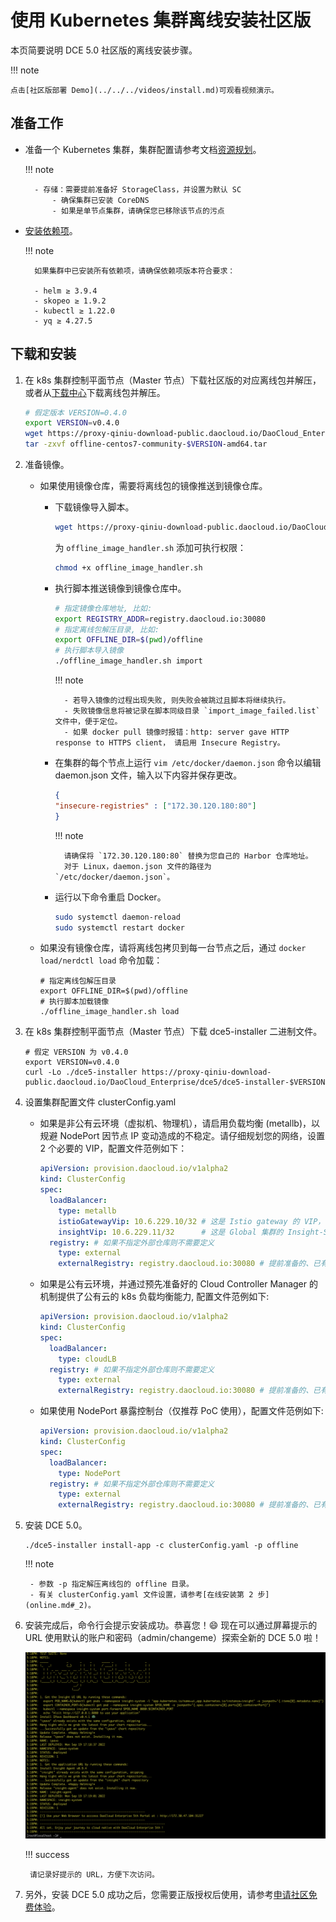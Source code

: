 # 使用 Kubernetes 集群离线安装社区版

本页简要说明 DCE 5.0 社区版的离线安装步骤。

!!! note

    点击[社区版部署 Demo](../../../videos/install.md)可观看视频演示。

## 准备工作

- 准备一个 Kubernetes 集群，集群配置请参考文档[资源规划](../resources.md)。

    !!! note

      	- 存储：需要提前准备好 StorageClass，并设置为默认 SC
            - 确保集群已安装 CoreDNS
            - 如果是单节点集群，请确保您已移除该节点的污点

- [安装依赖项](../../install-tools.md)。

    !!! note

        如果集群中已安装所有依赖项，请确保依赖项版本符合要求：
        
        - helm ≥ 3.9.4
        - skopeo ≥ 1.9.2
        - kubectl ≥ 1.22.0
        - yq ≥ 4.27.5

## 下载和安装

1. 在 k8s 集群控制平面节点（Master 节点）下载社区版的对应离线包并解压，或者从[下载中心](../../../download/dce5.md)下载离线包并解压。

    ```bash
    # 假定版本 VERSION=0.4.0
    export VERSION=v0.4.0
    wget https://proxy-qiniu-download-public.daocloud.io/DaoCloud_Enterprise/dce5/offline-community-$VERSION-amd64.tar
    tar -zxvf offline-centos7-community-$VERSION-amd64.tar
    ```

2. 准备镜像。

    - 如果使用镜像仓库，需要将离线包的镜像推送到镜像仓库。

      - 下载镜像导入脚本。

          ```bash
          wget https://proxy-qiniu-download-public.daocloud.io/DaoCloud_Enterprise/dce5/offline_image_handler.sh
          ```

          为 `offline_image_handler.sh` 添加可执行权限：

          ```bash
          chmod +x offline_image_handler.sh
          ```

      - 执行脚本推送镜像到镜像仓库中。

          ```bash
          # 指定镜像仓库地址, 比如:
          export REGISTRY_ADDR=registry.daocloud.io:30080
          # 指定离线包解压目录, 比如:
          export OFFLINE_DIR=$(pwd)/offline
          # 执行脚本导入镜像
          ./offline_image_handler.sh import
          ```

          !!! note

              - 若导入镜像的过程出现失败, 则失败会被跳过且脚本将继续执行。
              - 失败镜像信息将被记录在脚本同级目录 `import_image_failed.list` 文件中，便于定位。
              - 如果 docker pull 镜像时报错：http: server gave HTTP response to HTTPS client， 请启用 Insecure Registry。

      - 在集群的每个节点上运行 `vim /etc/docker/daemon.json` 命令以编辑 daemon.json 文件，输入以下内容并保存更改。

          ```json
          {
          "insecure-registries" : ["172.30.120.180:80"]
          }
          ```

          !!! note

              请确保将 `172.30.120.180:80` 替换为您自己的 Harbor 仓库地址。
              对于 Linux，daemon.json 文件的路径为 `/etc/docker/daemon.json`。

      - 运行以下命令重启 Docker。

          ```bash
          sudo systemctl daemon-reload
          sudo systemctl restart docker
          ```

    - 如果没有镜像仓库，请将离线包拷贝到每一台节点之后，通过 `docker load/nerdctl load` 命令加载：

        ```shell
        # 指定离线包解压目录
        export OFFLINE_DIR=$(pwd)/offline
        # 执行脚本加载镜像
        ./offline_image_handler.sh load
        ```

3. 在 k8s 集群控制平面节点（Master 节点）下载 dce5-installer 二进制文件。

    ```shell
    # 假定 VERSION 为 v0.4.0
    export VERSION=v0.4.0
    curl -Lo ./dce5-installer https://proxy-qiniu-download-public.daocloud.io/DaoCloud_Enterprise/dce5/dce5-installer-$VERSION
    ```

4. 设置集群配置文件 clusterConfig.yaml

    - 如果是非公有云环境（虚拟机、物理机），请启用负载均衡 (metallb)，以规避 NodePort 因节点 IP 变动造成的不稳定。请仔细规划您的网络，设置 2 个必要的 VIP，配置文件范例如下：

        ```yaml
        apiVersion: provision.daocloud.io/v1alpha2
        kind: ClusterConfig
        spec:
          loadBalancer:
            type: metallb
            istioGatewayVip: 10.6.229.10/32 # 这是 Istio gateway 的 VIP，也会是DCE 5.0的控制台的浏览器访问IP
            insightVip: 10.6.229.11/32      # 这是 Global 集群的 Insight-Server 采集所有子集群的监控指标的网络路径所用的 VIP
          registry: # 如果不指定外部仓库则不需要定义
            type: external
            externalRegistry: registry.daocloud.io:30080 # 提前准备的、已有的镜像仓库的地址
        ```

    - 如果是公有云环境，并通过预先准备好的 Cloud Controller Manager 的机制提供了公有云的 k8s 负载均衡能力, 配置文件范例如下:

        ```yaml
        apiVersion: provision.daocloud.io/v1alpha2
        kind: ClusterConfig
        spec:
          loadBalancer:
            type: cloudLB
          registry: # 如果不指定外部仓库则不需要定义
            type: external
            externalRegistry: registry.daocloud.io:30080 # 提前准备的、已有的镜像仓库的地址
        ```

    - 如果使用 NodePort 暴露控制台（仅推荐 PoC 使用），配置文件范例如下:

        ```yaml
        apiVersion: provision.daocloud.io/v1alpha2
        kind: ClusterConfig
        spec:
          loadBalancer:
            type: NodePort
          registry: # 如果不指定外部仓库则不需要定义
            type: external
            externalRegistry: registry.daocloud.io:30080 # 提前准备的、已有的镜像仓库的地址
        ```

5. 安装 DCE 5.0。

    ```shell
    ./dce5-installer install-app -c clusterConfig.yaml -p offline
    ```

    !!! note

        - 参数 -p 指定解压离线包的 offline 目录。
        - 有关 clusterConfig.yaml 文件设置，请参考[在线安装第 2 步](online.md#_2)。

6. 安装完成后，命令行会提示安装成功。恭喜您！:smile: 现在可以通过屏幕提示的 URL 使用默认的账户和密码（admin/changeme）探索全新的 DCE 5.0 啦！

    ![安装成功](../../images/success.png)

    !!! success

        请记录好提示的 URL，方便下次访问。

7. 另外，安装 DCE 5.0 成功之后，您需要正版授权后使用，请参考[申请社区免费体验](../../../dce/license0.md)。
